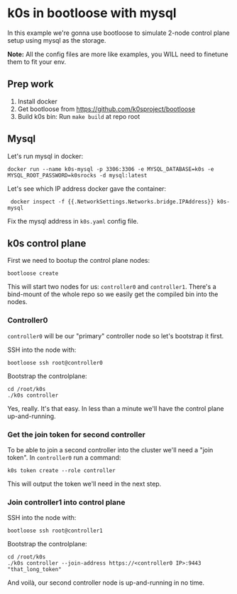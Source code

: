 # k0s in bootloose with mysql

In this example we're gonna use bootloose to simulate 2-node control plane setup using mysql as the storage.

**Note:** All the config files are more like examples, you WILL need to finetune them to fit your env.

## Prep work

1. Install docker
2. Get bootloose from https://github.com/k0sproject/bootloose
3. Build k0s bin: Run `make build` at repo root

## Mysql

Let's run mysql in docker:

```shell
docker run --name k0s-mysql -p 3306:3306 -e MYSQL_DATABASE=k0s -e MYSQL_ROOT_PASSWORD=k0srocks -d mysql:latest
```

Let's see which IP address docker gave the container:

```shell
 docker inspect -f {{.NetworkSettings.Networks.bridge.IPAddress}} k0s-mysql
```

Fix the mysql address in `k0s.yaml` config file.

## k0s control plane

First we need to bootup the control plane nodes:

```shell
bootloose create
```

This will start two nodes for us: `controller0` and `controller1`. There's a bind-mount of the whole repo so we easily get the compiled bin into the nodes.

### Controller0

`controller0` will be our "primary" controller node so let's bootstrap it first.

SSH into the node with:

```shell
bootloose ssh root@controller0
```

Bootstrap the controlplane:

```shell
cd /root/k0s
./k0s controller
```

Yes, really. It's that easy. In less than a minute we'll have the control plane up-and-running.

### Get the join token for second controller

To be able to join a second controller into the cluster we'll need a "join token". In `controller0` run a command:

```shell
k0s token create --role controller
```

This will output the token we'll need in the next step.

### Join controller1 into control plane

SSH into the node with:

```shell
bootloose ssh root@controller1
```

Bootstrap the controlplane:

```shell
cd /root/k0s
./k0s controller --join-address https://<controller0 IP>:9443 "that_long_token"
```

And voilà, our second controller node is up-and-running in no time.
